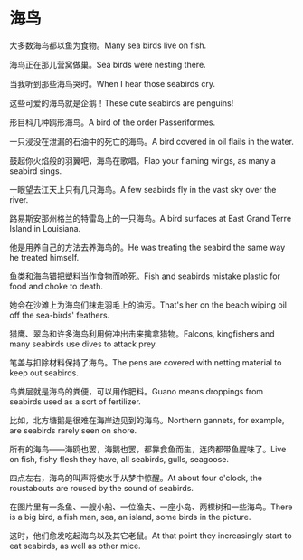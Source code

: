 # 海鸟

<p><span class="chinese">大多数海鸟都以鱼为食物。</span><span class="english">Many sea birds live on fish.</span></p>

<p><span class="chinese">海鸟正在那儿营窝做巢。</span><span class="english">Sea birds were nesting there.</span></p>

<p><span class="chinese">当我听到那些海鸟哭时。</span><span class="english">When I hear those seabirds cry.</span></p>

<p><span class="chinese">这些可爱的海鸟就是企鹅！</span><span class="english">These cute seabirds are penguins!</span></p>

<p><span class="chinese">形目科几种鸥形海鸟。</span><span class="english">A bird of the order Passeriformes.</span></p>

<p><span class="chinese">一只浸没在泄漏的石油中的死亡的海鸟。</span><span class="english">A bird covered in oil flails in the water.</span></p>

<p><span class="chinese">鼓起你火焰般的羽翼吧，海鸟在歌唱。</span><span class="english">Flap your flaming wings, as many a seabird sings.</span></p>

<p><span class="chinese">一眼望去江天上只有几只海鸟。</span><span class="english">A few seabirds fly in the vast sky over the river.</span></p>

<p><span class="chinese">路易斯安那州格兰的特雷岛上的一只海鸟。</span><span class="english">A bird surfaces at East Grand Terre Island in Louisiana.</span></p>

<p><span class="chinese">他是用养自己的方法去养海鸟的。</span><span class="english">He was treating the seabird the same way he treated himself.</span></p>

<p><span class="chinese">鱼类和海鸟错把塑料当作食物而呛死。</span><span class="english">Fish and seabirds mistake plastic for food and choke to death.</span></p>

<p><span class="chinese">她会在沙滩上为海鸟们抹走羽毛上的油污。</span><span class="english">That's her on the beach wiping oil off the sea-birds' feathers.</span></p>

<p><span class="chinese">猎鹰、翠鸟和许多海鸟利用俯冲出击来擒拿猎物。</span><span class="english">Falcons, kingfishers and many seabirds use dives to attack prey.</span></p>

<p><span class="chinese">笔盖与扣除材料保持了海鸟。</span><span class="english">The pens are covered with netting material to keep out seabirds.</span></p>

<p><span class="chinese">鸟粪层就是海鸟的粪便，可以用作肥料。</span><span class="english">Guano means droppings from seabirds used as a sort of fertilizer.</span></p>

<p><span class="chinese">比如，北方塘鹅是很难在海岸边见到的海鸟。</span><span class="english">Northern gannets, for example, are seabirds rarely seen on shore.</span></p>

<p><span class="chinese">所有的海鸟——海鸥也罢，海鹅也罢，都靠食鱼而生，连肉都带鱼腥味了。</span><span class="english">Live on fish, fishy flesh they have, all seabirds, gulls, seagoose.</span></p>

<p><span class="chinese">四点左右，海鸟的叫声将使水手从梦中惊醒。</span><span class="english">At about four o'clock, the roustabouts are roused by the sound of seabirds.</span></p>

<p><span class="chinese">在图片里有一条鱼、一艘小船、一位渔夫、一座小岛、两棵树和一些海鸟。</span><span class="english">There is a big bird, a fish man, sea, an island, some birds in the picture.</span></p>

<p><span class="chinese">这时，他们愈发吃起海鸟以及其它老鼠。</span><span class="english">At that point they increasingly start to eat seabirds, as well as other mice.</span></p>

